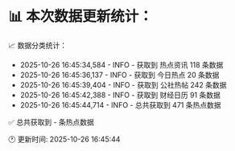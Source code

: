 📊 本次数据更新统计：
==========================

📈 数据分类统计：
- 2025-10-26 16:45:34,584 - INFO - 获取到 热点资讯 118 条数据
- 2025-10-26 16:45:36,137 - INFO - 获取到 今日热点 20 条数据
- 2025-10-26 16:45:39,404 - INFO - 获取到 公社热帖 242 条数据
- 2025-10-26 16:45:42,388 - INFO - 获取到 财经日历 91 条数据
- 2025-10-26 16:45:44,714 - INFO - 总共获取到 471 条热点数据

✅ 总共获取到 - 条热点数据

🕐 更新时间: 2025-10-26 16:45:44
